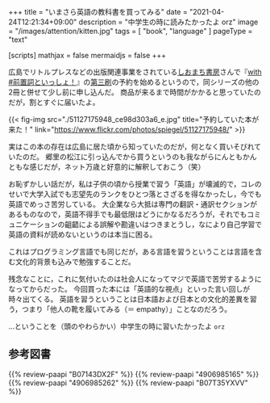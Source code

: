 +++
title = "いまさら英語の教科書を買ってみる"
date =  "2021-04-24T12:21:34+09:00"
description = "中学生の時に読みたかったよ orz"
image = "/images/attention/kitten.jpg"
tags = [ "book", "language" ]
pageType = "text"

[scripts]
  mathjax = false
  mermaidjs = false
+++

広島でリトルプレスなどの出版関連事業をされている[しおまち書房]さんで『[with #前置詞といっしょ！]』の[第三刷](https://shiomachi.com/6346)の予約を始めるというので，同シリーズの他の2冊と併せて少し前に申し込んだ。
商品が来るまで時間がかかると思っていたのだが，割とすぐに届いたよ。

{{< fig-img src="./51127175948_ce98d303a6_e.jpg" title="予約していた本が来た！" link="https://www.flickr.com/photos/spiegel/51127175948/" >}}

実はこの本の存在は広島に居た頃から知っていたのだが，何となく買いそびれていたのだ。
郷里の松江に引っ込んでから買うというのも我ながらにんともかんともな感じだが，ネット万歳と好意的に解釈しておこう（笑）

お恥ずかしい話だが，私は子供の頃から授業で習う「英語」が壊滅的で，コレのせいで大学入試でも志望先のランクをひとつ落とさざるを得なかったし，今でも英語でめっさ苦労している。
大企業なら大抵は専門の翻訳・通訳セクションがあるものなので，英語不得手でも最低限はどうにかなるだろうが，それでもコミュニケーションの齟齬による誤解や勘違いはつきまとうし，なにより自己学習で英語の資料が読めないというのは本当に困る。

これはプログラミング言語でも同じだが，ある言語を習うということは言語を含む文化的背景も込みで勉強することだ。

残念なことに，これに気付いたのは社会人になってマジで英語で苦労するようになってからだった。
今回買った本には「英語的な視点」といった言い回しが時々出てくる。
英語を習うということは日本語および日本との文化的差異を習う，つまり「他人の靴を履いてみる（＝ empathy）」ことなのだろう。

...ということを（頭のやわらかい）中学生の時に習いたかったよ `orz`

[しおまち書房]: https://shiomachi.com/
[with #前置詞といっしょ！]: https://www.amazon.co.jp/dp/4906985084?tag=baldandersinf-22&linkCode=ogi&th=1&psc=1

## 参考図書

{{% review-paapi "B07143DX2F" %}} <!-- with #前置詞といっしょ！ -->
{{% review-paapi "4906985165" %}} <!-- coffee ＃名詞のヒミツ！ -->
{{% review-paapi "4906985262" %}} <!-- #動詞と踏み出そう！ -->
{{% review-paapi "B07T35YXVV" %}} <!-- ぼくはイエローでホワイトで、ちょっとブルー -->
<!-- eof -->
